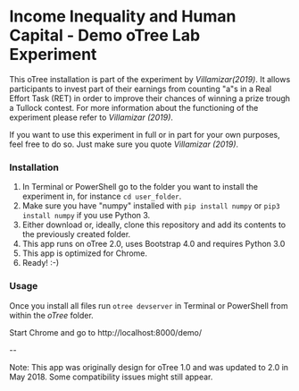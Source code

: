  # Income Inequality and Human Capital  - Demo oTree Lab Experiment
 
 
 This oTree installation is part of the experiment by *Villamizar(2019)*. It allows participants to invest part of
 their earnings from counting "a"s in a Real Effort Task (RET) in order to improve their chances of winning a prize 
 trough a Tullock contest. For more information about the functioning of the experiment 
 please refer to *Villamizar (2019)*.

 If you want to use this experiment in full or in part for your own purposes, feel free to do so.
 Just make sure you quote *Villamizar (2019)*.


 ### Installation

 1. In Terminal or PowerShell go to the folder you want to install the experiment in, for instance ```cd user_folder```.
 1. Make sure you have "numpy" installed with ```pip install numpy``` or ```pip3 install numpy``` if you use Python 3.
 1. Either download or, ideally, clone this repository and add its contents to the previously created folder.
 1. This app runs on oTree 2.0, uses Bootstrap 4.0 and requires Python 3.0
 1. This app is optimized for Chrome.
 1. Ready! :-)
 
 ### Usage
 
Once you install all files run ``otree devserver`` in Terminal or PowerShell from within the *oTree* folder.

Start Chrome and go to http://localhost:8000/demo/

 --

 Note: This app was originally design for oTree 1.0 and was updated to 2.0 in May 2018. Some compatibility issues might
  still appear.
